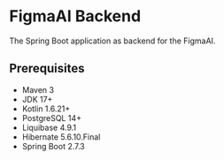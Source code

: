 # FigmaAI Backend

The Spring Boot application as backend for the FigmaAI.

## Prerequisites

* Maven 3
* JDK 17+
* Kotlin 1.6.21+
* PostgreSQL 14+
* Liquibase 4.9.1
* Hibernate 5.6.10.Final
* Spring Boot 2.7.3
